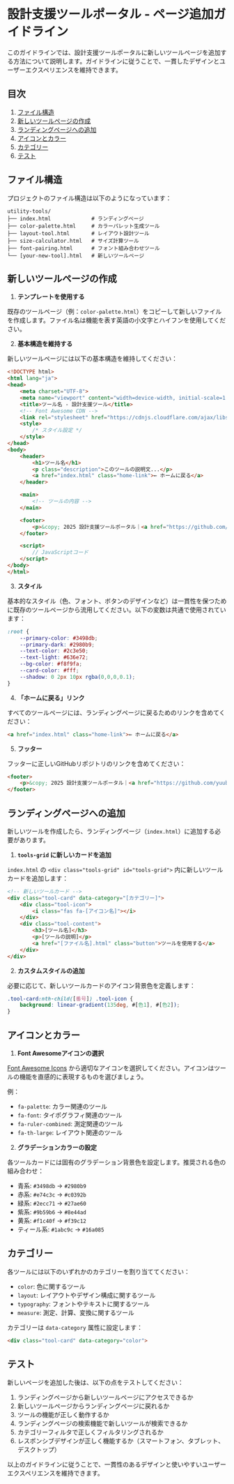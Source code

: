 # 設計支援ツールポータル - ページ追加ガイドライン

このガイドラインでは、設計支援ツールポータルに新しいツールページを追加する方法について説明します。ガイドラインに従うことで、一貫したデザインとユーザーエクスペリエンスを維持できます。

## 目次

1. [ファイル構造](#ファイル構造)
2. [新しいツールページの作成](#新しいツールページの作成)
3. [ランディングページへの追加](#ランディングページへの追加)
4. [アイコンとカラー](#アイコンとカラー)
5. [カテゴリー](#カテゴリー)
6. [テスト](#テスト)

## ファイル構造

プロジェクトのファイル構造は以下のようになっています：

```
utility-tools/
├── index.html             # ランディングページ
├── color-palette.html     # カラーパレット生成ツール
├── layout-tool.html       # レイアウト設計ツール
├── size-calculator.html   # サイズ計算ツール
├── font-pairing.html      # フォント組み合わせツール
└── [your-new-tool].html   # 新しいツールページ
```

## 新しいツールページの作成

1. **テンプレートを使用する**

既存のツールページ（例：`color-palette.html`）をコピーして新しいファイルを作成します。ファイル名は機能を表す英語の小文字とハイフンを使用してください。

2. **基本構造を維持する**

新しいツールページには以下の基本構造を維持してください：

```html
<!DOCTYPE html>
<html lang="ja">
<head>
    <meta charset="UTF-8">
    <meta name="viewport" content="width=device-width, initial-scale=1.0">
    <title>ツール名 - 設計支援ツール</title>
    <!-- Font Awesome CDN -->
    <link rel="stylesheet" href="https://cdnjs.cloudflare.com/ajax/libs/font-awesome/6.1.1/css/all.min.css">
    <style>
        /* スタイル設定 */
    </style>
</head>
<body>
    <header>
        <h1>ツール名</h1>
        <p class="description">このツールの説明文...</p>
        <a href="index.html" class="home-link">← ホームに戻る</a>
    </header>

    <main>
        <!-- ツールの内容 -->
    </main>

    <footer>
        <p>&copy; 2025 設計支援ツールポータル｜<a href="https://github.com/yuubae215/utility-tools">GitHub</a></p>
    </footer>

    <script>
        // JavaScriptコード
    </script>
</body>
</html>
```

3. **スタイル**

基本的なスタイル（色、フォント、ボタンのデザインなど）は一貫性を保つために既存のツールページから流用してください。以下の変数は共通で使用されています：

```css
:root {
    --primary-color: #3498db;
    --primary-dark: #2980b9;
    --text-color: #2c3e50;
    --text-light: #636e72;
    --bg-color: #f8f9fa;
    --card-color: #fff;
    --shadow: 0 2px 10px rgba(0,0,0,0.1);
}
```

4. **「ホームに戻る」リンク**

すべてのツールページには、ランディングページに戻るためのリンクを含めてください：

```html
<a href="index.html" class="home-link">← ホームに戻る</a>
```

5. **フッター**

フッターに正しいGitHubリポジトリのリンクを含めてください：

```html
<footer>
    <p>&copy; 2025 設計支援ツールポータル｜<a href="https://github.com/yuubae215/utility-tools">GitHub</a></p>
</footer>
```

## ランディングページへの追加

新しいツールを作成したら、ランディングページ（`index.html`）に追加する必要があります。

1. **`tools-grid` に新しいカードを追加**

`index.html` の `<div class="tools-grid" id="tools-grid">` 内に新しいツールカードを追加します：

```html
<!-- 新しいツールカード -->
<div class="tool-card" data-category="[カテゴリー]">
    <div class="tool-icon">
        <i class="fas fa-[アイコン名]"></i>
    </div>
    <div class="tool-content">
        <h3>[ツール名]</h3>
        <p>[ツールの説明]</p>
        <a href="[ファイル名].html" class="button">ツールを使用する</a>
    </div>
</div>
```

2. **カスタムスタイルの追加**

必要に応じて、新しいツールカードのアイコン背景色を定義します：

```css
.tool-card:nth-child([番号]) .tool-icon {
    background: linear-gradient(135deg, #[色1], #[色2]);
}
```

## アイコンとカラー

1. **Font Awesomeアイコンの選択**

[Font Awesome Icons](https://fontawesome.com/icons) から適切なアイコンを選択してください。アイコンはツールの機能を直感的に表現するものを選びましょう。

例：
- `fa-palette`: カラー関連のツール
- `fa-font`: タイポグラフィ関連のツール
- `fa-ruler-combined`: 測定関連のツール
- `fa-th-large`: レイアウト関連のツール

2. **グラデーションカラーの設定**

各ツールカードには固有のグラデーション背景色を設定します。推奨される色の組み合わせ：

- 青系: `#3498db` → `#2980b9`
- 赤系: `#e74c3c` → `#c0392b`
- 緑系: `#2ecc71` → `#27ae60`
- 紫系: `#9b59b6` → `#8e44ad`
- 黄系: `#f1c40f` → `#f39c12`
- ティール系: `#1abc9c` → `#16a085`

## カテゴリー

各ツールには以下のいずれかのカテゴリーを割り当ててください：

- `color`: 色に関するツール
- `layout`: レイアウトやデザイン構成に関するツール
- `typography`: フォントやテキストに関するツール
- `measure`: 測定、計算、変換に関するツール

カテゴリーは `data-category` 属性に設定します：

```html
<div class="tool-card" data-category="color">
```

## テスト

新しいページを追加した後は、以下の点をテストしてください：

1. ランディングページから新しいツールページにアクセスできるか
2. 新しいツールページからランディングページに戻れるか
3. ツールの機能が正しく動作するか
4. ランディングページの検索機能で新しいツールが検索できるか
5. カテゴリーフィルタで正しくフィルタリングされるか
6. レスポンシブデザインが正しく機能するか（スマートフォン、タブレット、デスクトップ）

以上のガイドラインに従うことで、一貫性のあるデザインと使いやすいユーザーエクスペリエンスを維持できます。